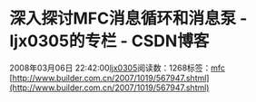 # 深入探讨MFC消息循环和消息泵 - ljx0305的专栏 - CSDN博客
2008年03月06日 22:42:00[ljx0305](https://me.csdn.net/ljx0305)阅读数：1268标签：[mfc](https://so.csdn.net/so/search/s.do?q=mfc&t=blog)
[http://www.builder.com.cn/2007/1019/567947.shtml](http://www.builder.com.cn/2007/1019/567947.shtml)
